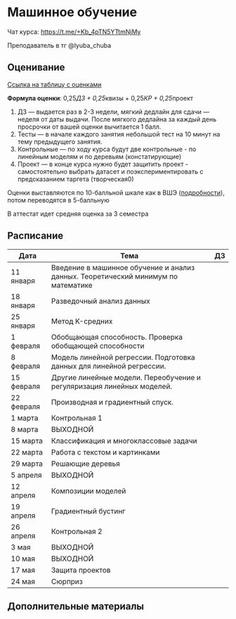 # Машинное обучение

Чат курса: https://t.me/+Kb_4pTN5YTtmNjMy

Преподаватель в тг @lyuba_chuba

## Оценивание
[Ссылка на таблицу с оценками]()

**Формула оценки**: 0,25*ДЗ + 0,25*квизы + 0,25*КР + 0,25*проект

1. ДЗ — выдается раз в 2-3 недели, мягкий дедлайн для сдачи — неделя от даты выдачи. После мягкого дедлайна за каждый день просрочки от вашей оценки вычитается 1 балл.
2. Тесты — в начале каждого занятия небольшой тест на 10 минут на тему предыдущего занятия. 
3. Контрольные — по ходу курса будут две контрольные - по линейным моделям и по деревьям (констатирующие)
4. Проект — в конце курса нужно будет защитить проект - самостоятельно выбрать датасет и поэкспериментировать с предсказанием таргета (творческая0)

Оценки выставляются по 10-балльной шкале как в ВШЭ ([подробности](https://www.hse.ru/studyspravka/Scale?ysclid=m1ngfy59pb473469014)), потом переводятся в 5-балльную

В аттестат идет средняя оценка за 3 семестра

## Расписание

| **Дата**   | **Тема**                                                                          | **ДЗ** |
|------------|-----------------------------------------------------------------------------------|--------|
| 11 января  | Введение в машинное обучение и анализ данных. Теоретический минимум по математике |        |
| 18 января  | Разведочный анализ данных                                                         |        |
| 25 января  | Метод K-средних                                                                   |        |
| 1 февраля  | Обобщающая способность. Проверка обобщающей способности                           |        |
| 8 февраля  | Модель линейной регрессии. Подготовка данных для линейной регрессии.              |        |
| 15 февраля | Другие линейные модели. Переобучение и регуляризация линейных моделей.            |        |
| 22 февраля | Производная и градиентный спуск.                                                  |        |
| 1 марта    | Контрольная 1                                                                     |        |
| 8 марта    | ВЫХОДНОЙ                                                                          |        |
| 15 марта   | Классификация и многоклассовые задачи                                             |        |
| 22 марта   | Работа с текстом и картинками                                                     |        |
| 29 марта   | Решающие деревья                                                                  |        |
| 5 апреля   | ВЫХОДНОЙ                                                                          |        |
| 12 апреля  | Композиции моделей                                                                |        |
| 19 апреля  | Градиентный бустинг                                                               |        |
| 26 апреля  | Контрольная 2                                                                     |        |
| 3 мая      | ВЫХОДНОЙ                                                                          |        |
| 10 мая     | ВЫХОДНОЙ                                                                          |        |
| 17 мая     | Защита  проектов                                                                  |        |
| 24 мая     | Сюрприз                                                                           |        |


## Дополнительные материалы

